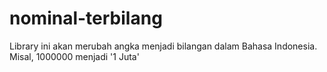 # nominal-terbilang
Library ini akan merubah angka menjadi bilangan dalam Bahasa Indonesia. Misal, 1000000 menjadi '1 Juta'
